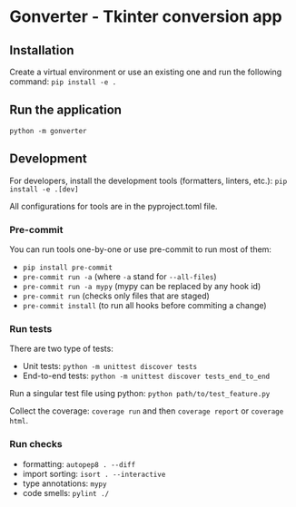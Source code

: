 # Gonverter - Tkinter conversion app

## Installation

Create a virtual environment or use an existing one and run the following command:
`pip install -e .`

## Run the application

`python -m gonverter`

## Development

For developers, install the development tools (formatters, linters, etc.):
`pip install -e .[dev]`

All configurations for tools are in the pyproject.toml file.

### Pre-commit
You can run tools one-by-one or use pre-commit to run most of them:
- `pip install pre-commit`
- `pre-commit run -a` (where `-a` stand for `--all-files`)
- `pre-commit run -a mypy` (mypy can be replaced by any hook id)
- `pre-commit run` (checks only files that are staged)
- `pre-commit install` (to run all hooks before commiting a change)

### Run tests

There are two type of tests:
- Unit tests: `python -m unittest discover tests`
- End-to-end tests: `python -m unittest discover tests_end_to_end`

Run a singular test file using python: `python path/to/test_feature.py`

Collect the coverage: `coverage run` and then `coverage report` or `coverage html`.

### Run checks

- formatting: `autopep8 . --diff`
- import sorting: `isort . --interactive`
- type annotations: `mypy`
- code smells: `pylint ./`
